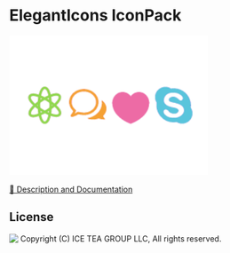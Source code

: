 ElegantIcons IconPack
====

<img src="../Support/Images/ElegantIcons.png" width="358" height="252">

[📙 Description and Documentation](https://docs.wisej.com/extensions/icon-packs/eleganticons-iconpack)

License
-------
<img src="http://iceteagroup.com/wp-content/uploads/2017/01/Square-64x64-trasp.png" height="20" align="top"> Copyright (C) ICE TEA GROUP LLC, All rights reserved.
